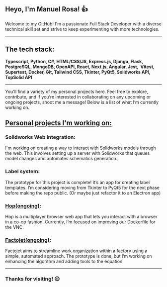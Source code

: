 ## Heyo, I'm Manuel Rosa! 👍

Welcome to my GitHub! I'm a passionate Full Stack Developer with a diverse technical skill set and strive to keep experimenting with more technologies.

---

## The tech stack:

**Typescript, Python, C#, HTML/CSS/JS, Express.js, Django, Flask, PostgreSQL, MongoDB, OpenAPI, React, Next.js, Angular, Jest,  Vitest, Supertest, Docker, Git, Tailwind CSS, Tkinter, PyQt5, Solidworks API, TopSolid API**

---

You'll find a variety of my personal projects here. Feel free to explore, contribute, and if you’re interested in collaborating on any upcoming or ongoing projects, shoot me a message! Below is a list of what I’m currently working on.

## <u>Personal projects I'm working on:</u>

### Solidworks Web Integration:

I'm working on creating a way to interact with Solidworks models through the web. This involves setting up a server with Solidworks that queues model changes and automates schematics generation.

### Label system:

The prototype for this project is complete! It’s an app for creating label templates. I’m considering moving from Tkinter to PyQt5 for the next phase before making the repo public. (Or maybe just refactor it to an Electron app)

### [Hop(ongoing)](https://github.com/hopwithfriends):

Hop is a multiplayer browser web app that lets you interact with a browser in a co-op fashion. Currently, I’m focused on improving our Dockerfile for the VNC.

### [Factojet(ongoing)](https://github.com/KRoses96/factojet):

Factojet aims to streamline work organization within a factory using a simple, automated approach. The prototype is done, but I’m working on enhancing the algorithm and adding tools to the equation.

---



### Thanks for visiting!  😌
